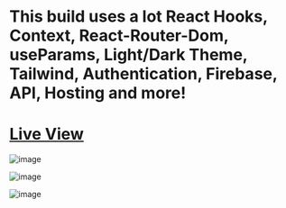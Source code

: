 # This build uses a lot React Hooks, Context, React-Router-Dom, useParams, Light/Dark Theme, Tailwind, Authentication, Firebase, API, Hosting and more!
# [Live View](https://cryptobase-2e0e7.web.app/)


![image](https://github.com/shotapailodze/crypto/assets/55694002/6fa359b8-6538-4ac1-9caf-6912cf78f01f)

![image](https://github.com/shotapailodze/crypto/assets/55694002/e1aa5ec7-a603-48eb-bf4a-80013169c839)

![image](https://github.com/shotapailodze/crypto/assets/55694002/73e6117b-3134-449b-8377-b6937d6b80d1)

